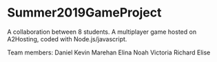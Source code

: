 # Summer2019GameProject

A collaboration between 8 students. A multiplayer game hosted on A2Hosting, coded with Node.js/javascript.

Team members:
Daniel
Kevin
Marehan
Elina
Noah
Victoria
Richard
Elise
